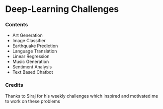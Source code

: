 # Deep-Learning Challenges

### Contents

* Art Generation
* Image Classifier
* Earthquake Prediction
* Language Translation
* Linear Regression
* Music Generation
* Sentiment Analysis
* Text Based Chatbot

### Credits

Thanks to Siraj for his weekly challenges which inspired and motivated me to work on these problems
